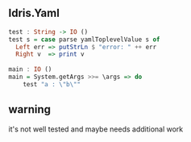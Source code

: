 Idris.Yaml
----------

```haskell
test : String -> IO ()
test s = case parse yamlToplevelValue s of
  Left err => putStrLn $ "error: " ++ err
  Right v  => print v
  
main : IO ()
main = System.getArgs >>= \args => do
    test "a : \"b\""
```

warning
-------

it's not well tested and maybe needs additional work
